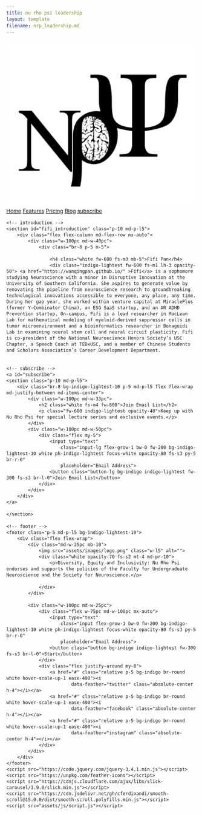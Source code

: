 ```yaml
---
title: nu rho psi leadership
layout: template
filename: nrp_leadership.md
--- 
```


<!DOCTYPE html>
<html lang="en">

<head>
    <meta charset="UTF-8">
    <meta name="viewport" content="width=device-width, initial-scale=1.0">
    <title>Hook</title>
    <link rel="stylesheet" href="https://cdn.jsdelivr.net/npm/shorthandcss@1.1.1/dist/shorthand.min.css" />
    <link rel="stylesheet" href="https://fonts.googleapis.com/css?family=Muli:200,300,400,500,600,700,800,900&display=swap" />
    <link rel="stylesheet" type="text/css"
        href="https://cdnjs.cloudflare.com/ajax/libs/slick-carousel/1.9.0/slick.min.css" />
    <link rel="stylesheet" type="text/css" href="//cdn.jsdelivr.net/npm/slick-carousel@1.8.1/slick/slick-theme.css" />
</head>



<body class="bg-black muli">
    <nav class="w-100pc flex flex-column md-flex-row md-px-10 py-5 bg-black">
        <div class="flex justify-between">
            <a href="#" class="flex items-center p-2 mr-4 no-underline">
                <img class="max-h-l2 w-auto" src="assets/images/logo.png" />
            </a>
            <a data-toggle="toggle-nav" data-target="#nav-items" href="#"
                class="flex items-center ml-auto md-hidden indigo-lighter opacity-50 hover-opacity-100 ease-300 p-1 m-3">
                <i data-feather="menu"></i>
            </a>
        </div>
        <div id="nav-items" class="hidden flex sm-w-100pc flex-column md-flex md-flex-row md-justify-end items-center">
            <a href="#home" class="fs-s1 mx-3 py-3 indigo no-underline hover-underline">Home</a>
            <a href="#features" class="fs-s1 mx-3 py-3 indigo no-underline hover-underline">Features</a>
            <a href="#pricing" class="fs-s1 mx-3 py-3 indigo no-underline hover-underline">Pricing</a>
            <a href="#blog" class="fs-s1 mx-3 py-3 indigo no-underline hover-underline">Blog</a>
            <a href="#subscribe" class="button bg-white black fw-600 no-underline mx-5">subscribe</a>
        </div>
    </nav>

    <!-- introduction -->
    <section id="fifi_introduction" class="p-10 md-p-l5">
        <div class="flex flex-column md-flex-row mx-auto">
            <div class="w-100pc md-w-40pc">
                <div class="br-8 p-5 m-5">
                    
                    <h4 class="white fw-600 fs-m3 mb-5">Fifi Pan</h4>
                    <div class="indigo-lightest fw-600 fs-m1 lh-3 opacity-50"> <a href="https://wanqingpan.github.io/" >Fifi</a> is a sophomore studying Neuroscience with a minor in Disruptive Innovation at the University of Southern California. She aspires to generate value by renovating the pipeline from neuroscience research to groundbreaking technological innovations accessible to everyone, any place, any time. During her gap year, she worked within venture capital at MiraclePlus (former Y-Combinator China), an ESG SaaS startup, and an AR ADHD Prevention startup. On-campus, Fifi is a lead researcher in MacLean Lab for mathematical modeling of myeloid-derived suppressor cells in tumor microenvironment and a bioinformatics researcher in Bonaguidi Lab in examining neural stem cell and neural circuit plasticity. Fifi is co-president of the National Neuroscience Honors Society’s USC Chapter, a Speech Coach at TEDxUSC, and a member of Chinese Students and Scholars Association’s Career Development Department.


    <!-- subscribe -->
    <a id="subscribe">
    <section class="p-10 md-p-l5">
        <div class="br-8 bg-indigo-lightest-10 p-5 md-p-l5 flex flex-wrap md-justify-between md-items-center">
            <div class="w-100pc md-w-33pc">
                <h2 class="white fs-m4 fw-800">Join Email List</h2>
                <p class="fw-600 indigo-lightest opacity-40">Keep up with Nu Rho Psi for special lecture series and exclusive events.</p>
            </div>
            <div class="w-100pc md-w-50pc">
                <div class="flex my-5">
                    <input type="text"
                        class="input-lg flex-grow-1 bw-0 fw-200 bg-indigo-lightest-10 white ph-indigo-lightest focus-white opacity-80 fs-s3 py-5 br-r-0"
                        placeholder="Email Address">
                    <button class="button-lg bg-indigo indigo-lightest fw-300 fs-s3 br-l-0">Join Email List</button>
                </div>
            </div>
        </div>
    </a>

    </section>

    <!-- footer -->
    <footer class="p-5 md-p-l5 bg-indigo-lightest-10">
        <div class="flex flex-wrap">
            <div class="md-w-25pc mb-10">
                <img src="assets/images/logo.png" class="w-l5" alt="">
                <div class="white opacity-70 fs-s2 mt-4 md-pr-10">
                    <p>Diversity, Equity and Inclusivity: Nu Rho Psi endorses and supports the policies of the Faculty for Undergraduate Neuroscience and the Society for Neuroscience.</p>

                </div>
            </div>

            <div class="w-100pc md-w-25pc">
                <div class="flex w-75pc md-w-100pc mx-auto">
                    <input type="text"
                        class="input flex-grow-1 bw-0 fw-200 bg-indigo-lightest-10 white ph-indigo-lightest focus-white opacity-80 fs-s3 py-5 br-r-0"
                        placeholder="Email Address">
                    <button class="button bg-indigo indigo-lightest fw-300 fs-s3 br-l-0">Start</button>
                </div>
                <div class="flex justify-around my-8">
                    <a href="#" class="relative p-5 bg-indigo br-round white hover-scale-up-1 ease-400"><i
                            data-feather="twitter" class="absolute-center h-4"></i></a>
                    <a href="#" class="relative p-5 bg-indigo br-round white hover-scale-up-1 ease-400"><i
                            data-feather="facebook" class="absolute-center h-4"></i></a>
                    <a href="#" class="relative p-5 bg-indigo br-round white hover-scale-up-1 ease-400"><i
                            data-feather="instagram" class="absolute-center h-4"></i></a>
                </div>
            </div>
        </div>
    </footer>
    <script src="https://code.jquery.com/jquery-3.4.1.min.js"></script>
    <script src="https://unpkg.com/feather-icons"></script>
    <script src="https://cdnjs.cloudflare.com/ajax/libs/slick-carousel/1.9.0/slick.min.js"></script>
    <script src="https://cdn.jsdelivr.net/gh/cferdinandi/smooth-scroll@15.0.0/dist/smooth-scroll.polyfills.min.js"></script>
    <script src="assets/js/script.js"></script>
</body>

</html>
